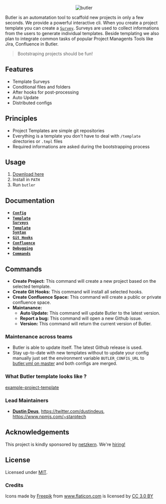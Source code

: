 <p align="center">
<img src="/logo.png" alt="butler" style="max-width:100%;">
</p>

Butler is an automatation tool to scaffold new projects in only a few seconds. We provide a powerful interactive cli.
When you create a project template you can create a [`Survey`](/docs/templateSurveys.md). Surveys are used to collect informations from the users to generate individual templates. Beside templating we also plan to integrate common tasks of popular Project Managents Tools like Jira, Confluence in Butler.

> Bootstraping projects should be fun!

## Features
- Template Surveys
- Conditional files and folders
- After hooks for post-processing
- Auto Update
- Distributed configs

## Principles
- Project Templates are simple git repositories
- Everything is a template you don't have to deal with `/template` directories or `.tmpl` files
- Required informations are asked during the bootstrapping process

## Usage

1. [Download here](https://github.com/netzkern/butler/releases)
2. Install in `PATH`
3. Run `butler`

## Documentation

* <a href="/docs/config.md"><code><b>Config</b></code></a>
* <a href="/docs/templateSurveys.md"><code><b>Template Surveys</b></code></a>
* <a href="/docs/templateSyntax.md"><code><b>Template Syntax</b></code></a>
* <a href="/docs/gitHooks.md"><code><b>Git Hooks</b></code></a>
* <a href="/docs/confluence.md"><code><b>Confluence</b></code></a>
* <a href="/docs/debugging.md"><code><b>Debugging</b></code></a>
* <a href="#commands"><code><b>Commands</b></code></a>

## Commands

- **Create Project:** This command will create a new project based on the selected template.
- **Create Git Hooks:** This command will install all selected hooks.
- **Create Confluence Space:** This command will create a public or private confluence space.
- **Maintanance:**
  - **Auto Update:** This command will update Butler to the latest version.
  - **Report a bug:** This command will open a new Github issue.
  - **Version:** This command will return the current version of Butler.

### Maintenance across teams

- Butler is able to update itself. The latest Github release is used.
- Stay up-to-date with new templates without to update your config manually just set the environment variable `BUTLER_CONFIG_URL` to [butler.yml on master](https://raw.githubusercontent.com/netzkern/butler/master/butler.yml) and both configs are merged.

### What Butler template looks like ?

[example-project-template](https://github.com/netzkern/example-project-template)

### Lead Maintainers

* [__Dustin Deus__](https://github.com/StarpTech), <https://twitter.com/dustindeus>, <https://www.npmjs.com/~starptech>

## Acknowledgements

This project is kindly sponsored by [netzkern](http://netzkern.de). We're [hiring!](http://karriere.netzkern.de/)

## License

Licensed under [MIT](./LICENSE).

### Credits

<div>Icons made by <a href="http://www.freepik.com" title="Freepik">Freepik</a> from <a href="https://www.flaticon.com/" title="Flaticon">www.flaticon.com</a> is licensed by <a href="http://creativecommons.org/licenses/by/3.0/" title="Creative Commons BY 3.0" target="_blank">CC 3.0 BY</a></div>

